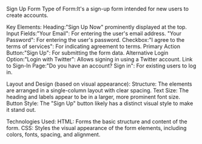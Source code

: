 Sign Up Form
Type of Form:It's a sign-up form intended for new users to create accounts.

Key Elements:
Heading:"Sign Up Now" prominently displayed at the top.
Input Fields:"Your Email": For entering the user's email address.
             "Your Password": For entering the user's password.
Checkbox:"I agree to the terms of services": For indicating agreement to terms.
Primary Action Button:"Sign Up": For submitting the form data.
Alternative Login Option:"Login with Twitter": Allows signing in using a Twitter account.
Link to Sign-In Page:"Do you have an account? Sign in": For existing users to log in.

Layout and Design (based on visual appearance):
Structure: The elements are arranged in a single-column layout with clear spacing.
Text Size: The heading and labels appear to be in a larger, more prominent font size.
Button Style: The "Sign Up" button likely has a distinct visual style to make it stand out.

Technologies Used:
HTML: Forms the basic structure and content of the form.
CSS: Styles the visual appearance of the form elements, including colors, fonts, spacing, and alignment.


